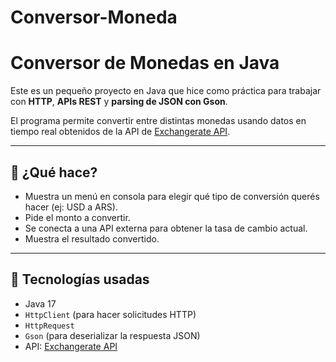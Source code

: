 # Conversor-Moneda

# Conversor de Monedas en Java 

Este es un pequeño proyecto en Java que hice como práctica para trabajar con **HTTP**, **APIs REST** y **parsing de JSON con Gson**.

El programa permite convertir entre distintas monedas usando datos en tiempo real obtenidos de la API de [Exchangerate API](https://www.exchangerate-api.com/).

---

## 🚀 ¿Qué hace?

- Muestra un menú en consola para elegir qué tipo de conversión querés hacer (ej: USD a ARS).
- Pide el monto a convertir.
- Se conecta a una API externa para obtener la tasa de cambio actual.
- Muestra el resultado convertido.

---

## 🧪 Tecnologías usadas

- Java 17
- `HttpClient` (para hacer solicitudes HTTP)
- `HttpRequest`
- `Gson` (para deserializar la respuesta JSON)
- API: [Exchangerate API](https://www.exchangerate-api.com/)
